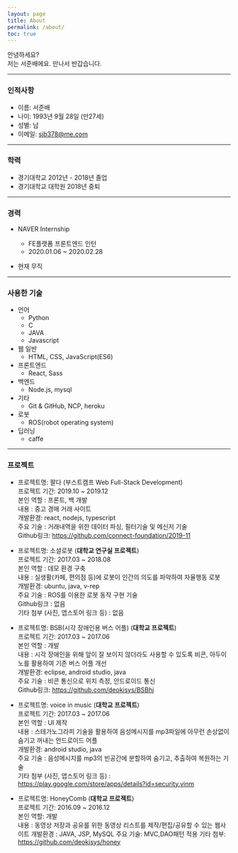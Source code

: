 ```yaml
---
layout: page
title: About
permalink: /about/
toc: true
---
```


안녕하세요?  
저는 서준배에요. 만나서 반갑습니다.  

---

### 인적사항
- 이름: 서준배
- 나이: 1993년 9월 28일 (만27세)
- 성별: 남
- 이메일: sjb378@me.com

---

### 학력
- 경기대학교 2012년 - 2018년 졸업
- 경기대학교 대학원 2018년 중퇴

---

### 경력

- NAVER Internship
   - FE플랫폼 프론트엔드 인턴
   - 2020.01.06 ~ 2020.02.28

- 현재 무직

---

### 사용한 기술
- 언어
   - Python
   - C
   - JAVA
   - Javascript
- 웹 일반
   - HTML, CSS, JavaScript(ES6)
- 프론트엔드
   - React, Sass 
- 백엔드
   - Node.js, mysql
- 기타
   - Git & GitHub, NCP, heroku
- 로봇
   - ROS(robot operating system)
- 딥러닝
   - caffe

---

### 프로젝트

- 프로젝트명: 팔다 (부스트캠프 Web Full-Stack Development)<br>
프로젝트 기간: 2019.10 ~ 2019.12<br>
본인 역할 :  프론트, 백 개발<br>
내용 : 중고 경매 거래 사이트<br>
개발환경: react, nodejs, typescript<br>
주요 기술 : 거래내역을 위한 데이터 파싱, 필터기술 및 메신저 기술<br>
Github링크: <https://github.com/connect-foundation/2019-11><br>
 
- 프로젝트명: 소셜로봇  (**대학교 연구실 프로젝트**)<br>
프로젝트 기간: 2017.03 ~ 2018.08<br>
본인 역할 : 데모 환경 구축<br>
내용 : 실생활(카페, 편의점 등)에 로봇이 인간의 의도를 파악하여 자율행동 로봇<br>
개발환경: ubuntu, java, v-rep<br>
주요 기술 : ROS를 이용한 로봇 동작 구현 기술<br>
Github링크 : 없음<br>
기타 첨부 (사진, 앱스토어 링크 등) : 없음<br>

- 프로젝트명: BSB(시각 장애인용 버스 어플)  (**대학교 프로젝트**)<br>
프로젝트 기간: 2017.03 ~ 2017.06<br>
본인 역할 : 개발<br>
내용 : 시각 장애인을 위해 앞이 잘 보이지 않더라도 사용할 수 있도록 비콘, 아두이노를 활용하여 기존 버스 어플 개선<br>
개발환경: eclipse, android studio, java <br>
주요 기술 : 비콘 통신으로 위치 측정, 안드로이드 통신<br>
Github링크: <https://github.com/deokisys/BSBhj><br>

- 프로젝트명: voice in music  (**대학교 프로젝트**) <br>
프로젝트 기간: 2017.03 ~ 2017.06<br>
본인 역할 : UI 제작<br>
내용 : 스테가노그라피 기술을 활용하여 음성메시지를 mp3파일에 아무런 손상없이 숨기고 꺼내는 안드로이드 어플<br>
개발환경: android studio, java<br>
주요 기술 : 음성메시지를 mp3의 빈공간에 분할하여 숨기고, 추출하여 복원하는 기술<br>
기타 첨부 (사진, 앱스토어 링크 등) : <https://play.google.com/store/apps/details?id=security.vinm>

- 프로젝트명: HoneyComb (**대학교 프로젝트**)  
프로젝트 기간: 2016.09 ~ 2016.12  
본인 역할: 개발  
내용 : 동영상 저장과 공유를 위한 동영상 리스트를 제작/편집/공유할 수 있는 웹사이트
개발환경 : JAVA, JSP, MySQL
주요 기술: MVC,DAO패턴 적용
기타 첨부: <https://github.com/deokisys/honey>




